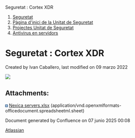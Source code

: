 Seguretat : Cortex XDR  

1.  [Seguretat](index.md)
2.  [Pàgina d'inici de la Unitat de Seguretat](15368362.md)
3.  [Projectes Unitat de Seguretat](Projectes-Unitat-de-Seguretat_41517821.md)
4.  [Antivirus en servidors](Antivirus-en-servidors_64980041.md)

Seguretat : Cortex XDR
======================

Created by Ivan Caballero, last modified on 09 marzo 2022

[![](rest/documentConversion/latest/conversion/thumbnail/64980654/1)](/download/attachments/64980651/Nexica%20servers.xlsx?version=1&modificationDate=1646816159731&api=v2)

Attachments:
------------

![](images/icons/bullet_blue.gif) [Nexica servers.xlsx](attachments/64980651/64980654.xlsx) (application/vnd.openxmlformats-officedocument.spreadsheetml.sheet)  

Document generated by Confluence on 07 junio 2025 00:08

[Atlassian](http://www.atlassian.com/)